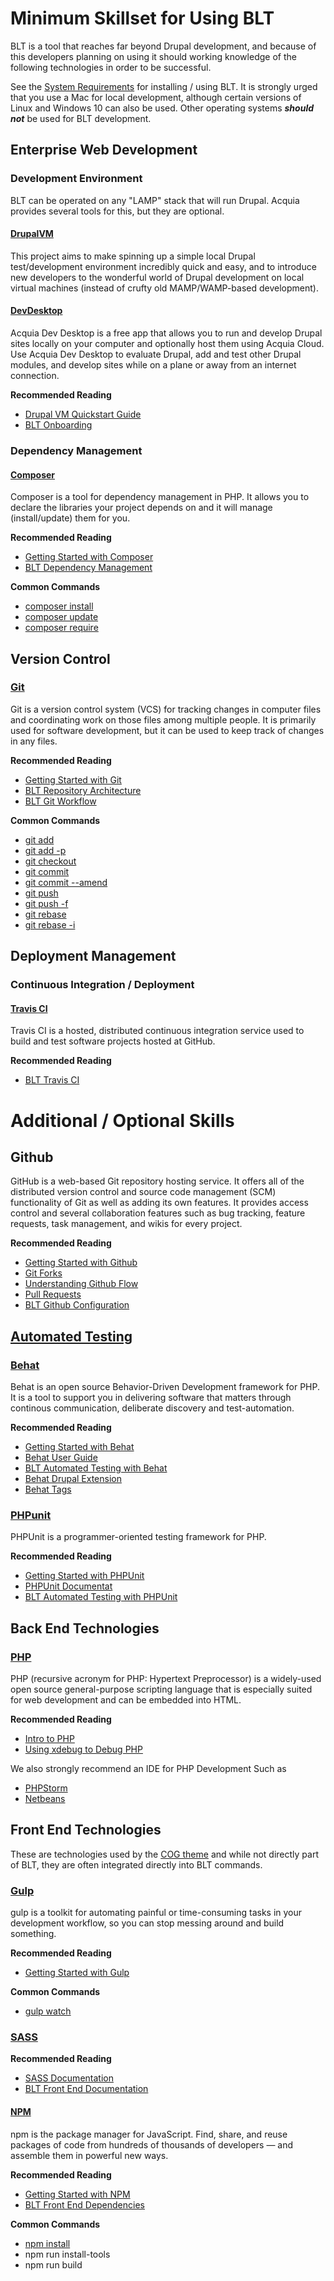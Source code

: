 # Minimum Skillset for Using BLT
BLT is a tool that reaches far beyond Drupal development, and because of this developers planning on using it should working knowledge of the following technologies in order to be successful.

See the [System Requirements](INSTALL.md) for installing / using BLT. It is strongly urged that you use a Mac for local development, although certain versions of Linux and Windows 10 can also be used. Other operating systems ***should not*** be used for BLT development.

## Enterprise Web Development

### Development Environment
BLT can be operated on any "LAMP" stack that will run Drupal. Acquia provides several tools for this, but they are optional.

#### [DrupalVM](https://www.drupalvm.com/)
This project aims to make spinning up a simple local Drupal test/development environment incredibly quick and easy, and to introduce new developers to the wonderful world of Drupal development on local virtual machines (instead of crufty old MAMP/WAMP-based development).

#### [DevDesktop](https://www.acquia.com/products-services/dev-desktop)
Acquia Dev Desktop is a free app that allows you to run and develop Drupal sites locally on your computer and optionally host them using Acquia Cloud. Use Acquia Dev Desktop to evaluate Drupal, add and test other Drupal modules, and develop sites while on a plane or away from an internet connection.

**Recommended Reading**

* [Drupal VM Quickstart Guide](https://github.com/geerlingguy/drupal-vm#quick-start-guide)
* [BLT Onboarding](onboarding.md/#initial-setup)

### Dependency Management

#### [Composer](https://getcomposer.org/)
Composer is a tool for dependency management in PHP. It allows you to declare the libraries your project depends on and it will manage (install/update) them for you.

**Recommended Reading**

 * [Getting Started with Composer](https://getcomposer.org/doc/00-intro.md)
 * [BLT Dependency Management](dependency-management.md)

**Common Commands**

 * [composer install](https://getcomposer.org/doc/03-cli.md#install)
 * [composer update](https://getcomposer.org/doc/03-cli.md#update)
 * [composer require](https://getcomposer.org/doc/03-cli.md#require)
 
## Version Control

### [Git](https://git-scm.com)
Git is a version control system (VCS) for tracking changes in computer files and coordinating work on those files among multiple people. It is primarily used for software development, but it can be used to keep track of changes in any files.

**Recommended Reading**

 * [Getting Started with Git](https://git-scm.com/book/en/v2/Getting-Started-About-Version-Control)
 * [BLT Repository Architecture](repo-architecture.md)
 * [BLT Git Workflow](dev-workflow.md/#git-workflow)

**Common Commands**

  * [git add](https://git-scm.com/docs/git-add)
  * [git add -p](https://git-scm.com/docs/git-add#git-add--p)
  * [git checkout <branch>](https://git-scm.com/docs/git-checkout)
  * [git commit](https://git-scm.com/docs/git-commit)
  * [git commit --amend](https://git-scm.com/docs/git-commit#git-commit---amend)
  * [git push](https://git-scm.com/docs/git-push)
  * [git push -f](https://git-scm.com/docs/git-push#git-push--f)
  * [git rebase](https://git-scm.com/docs/git-rebase)
  * [git rebase -i](https://git-scm.com/docs/git-rebase#git-rebase---interactive)

## Deployment Management

### Continuous Integration / Deployment

#### [Travis CI](https://travis-ci.org/)
Travis CI is a hosted, distributed continuous integration service used to build and test software projects hosted at GitHub.

**Recommended Reading** 

 * [BLT Travis CI](ci.md/#travis-ci)

# Additional / Optional Skills

## Github 
GitHub is a web-based Git repository hosting service. It offers all of the distributed version control and source code management (SCM) functionality of Git as well as adding its own features. It provides access control and several collaboration features such as bug tracking, feature requests, task management, and wikis for every project.

**Recommended Reading**

 * [Getting Started with Github](https://guides.github.com/activities/hello-world/)
 * [Git Forks](https://help.github.com/articles/fork-a-repo/)
 * [Understanding Github Flow](https://guides.github.com/introduction/flow/)
 * [Pull Requests](https://help.github.com/articles/about-pull-requests/)
 * [BLT Github Configuration](onboarding.md/#github-configuration)

## [Automated Testing](testing.md)

### [Behat](http://behat.org)
Behat is an open source Behavior-Driven Development framework for PHP. It is a tool to support you in delivering software that matters through continous communication, deliberate discovery and test-automation.

**Recommended Reading**

* [Getting Started with Behat](http://behat.org/en/latest/quick_start.html)
* [Behat User Guide](http://behat.org/en/latest/user_guide.html)
* [BLT Automated Testing with Behat](testing.md/#behat)
* [Behat Drupal Extension](https://www.drupal.org/project/drupalextension)
* [Behat Tags](http://behat.org/en/latest/user_guide/organizing.html)

### [PHPunit](https://phpunit.de)
PHPUnit is a programmer-oriented testing framework for PHP.

**Recommended Reading**

* [Getting Started with PHPUnit](https://phpunit.de/getting-started.html)
* [PHPUnit Documentat](https://phpunit.de/documentation.html)
* [BLT Automated Testing with PHPUnit](testing.md/#phpunit)

## Back End Technologies

### [PHP](http://php.net)
PHP (recursive acronym for PHP: Hypertext Preprocessor) is a widely-used open source general-purpose scripting language that is especially suited for web development and can be embedded into HTML.

**Recommended Reading**

 * [Intro to PHP](http://php.net/manual/en/intro-whatis.php)
 * [Using xdebug to Debug PHP](https://xdebug.org/docs/)
 
 
We also strongly recommend an IDE for PHP Development Such as  

 * [PHPStorm](https://www.jetbrains.com/phpstorm/)
 * [Netbeans](http://netbeans.org/features/php/)

## Front End Technologies
These are technologies used by the [COG theme](https://www.drupal.org/project/cog) and while not directly part of BLT, they are often integrated directly into BLT commands.
 
### [Gulp](http://gulpjs.com/)
gulp is a toolkit for automating painful or time-consuming tasks in your development workflow, so you can stop messing around and build something.

**Recommended Reading**

 * [Getting Started with Gulp](https://github.com/gulpjs/gulp/blob/master/docs/getting-started.md)

**Common Commands**

 * [gulp watch](https://github.com/gulpjs/gulp/blob/master/docs/API.md#gulpwatchglob--opts-tasks-or-gulpwatchglob--opts-cb)

### [SASS](http://sass-lang.com/)

**Recommended Reading**

 * [SASS Documentation](http://sass-lang.com/documentation/file.SASS_REFERENCE.html)
 * [BLT Front End Documentation](http://blt.readthedocs.io/en/8.x/readme/project-tasks/#build-front-end-assets)
 
#### [NPM](https://www.npmjs.com/)
npm is the package manager for JavaScript. Find, share, and reuse packages of code from hundreds of thousands of developers — and assemble them in powerful new ways.

**Recommended Reading**

 * [Getting Started with NPM](https://docs.npmjs.com/)
 * [BLT Front End Dependencies](http://blt.readthedocs.io/en/8.x/readme/dependency-management/#front-end-dependencies)

**Common Commands**

 * [npm install](https://docs.npmjs.com/getting-started/installing-npm-packages-locally)
 * npm run install-tools
 * npm run build
 